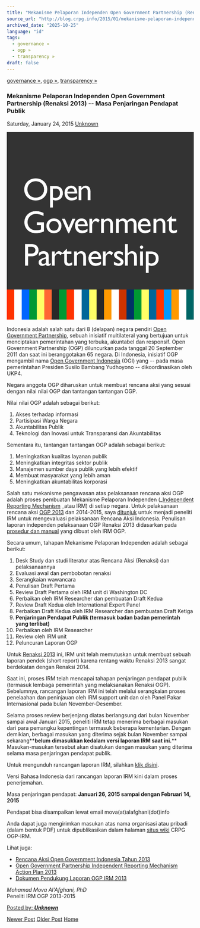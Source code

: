 ```yaml
---
title: "Mekanisme Pelaporan Independen Open Government Partnership (Renaksi 2013) -- Masa Penjaringan Pendapat Publik | Center for Regulation, Policy and Governance (CRPG)"
source_url: "http://blog.crpg.info/2015/01/mekanisme-pelaporan-independen-ogp.html"
archived_date: "2025-10-25"
language: "id"
tags:
  - governance »
  - ogp »
  - transparency »
draft: false
---
```


[governance »](http://blog.crpg.info/search/label/governance), [ogp »](http://blog.crpg.info/search/label/ogp), [transparency »](http://blog.crpg.info/search/label/transparency)

###  Mekanisme Pelaporan Independen Open Government Partnership (Renaksi 2013) -- Masa Penjaringan Pendapat Publik 

Saturday, January 24, 2015  [ Unknown ](https://www.blogger.com/profile/00655928445009738553 "author profile")

[![](/assets/images/asset_00058_OGP-logo-small.gif)](https://blogger.googleusercontent.com/img/b/R29vZ2xl/AVvXsEjABd-CqMshc4Zk0YXNBed1zwOO6GufPzzNgpb5560udkvNNLaYGePPBxrCg4r4Wxa4qgr8Ve0qf14LYVUfDJLDZy9c1QgmpB67VSrXiY4I1AdCyA0A9QVfY2iYXWn4G6oNdS3x71jmhJA/s1600/OGP-logo-small.gif)

  
  
  
Indonesia adalah salah satu dari 8 (delapan) negara pendiri [Open Government Partnership](http://www.opengovpartnership.org/about), sebuah inisiatif multilateral yang bertujuan untuk menciptakan pemerintahan yang terbuka, akuntabel dan responsif. Open Government Partnership (OGP) diluncurkan pada tanggal 20 September 2011 dan saat ini beranggotakan 65 negara. Di Indonesia, inisiatif OGP mengambil nama [Open Government Indonesia](http://opengovindonesia.org/) (OGI) yang -- pada masa pemerintahan Presiden Susilo Bambang Yudhoyono -- dikoordinasikan oleh UKP4. 

  


Negara anggota OGP diharuskan untuk membuat rencana aksi yang sesuai dengan nilai nilai OGP dan tantangan tantangan OGP.

  
Nilai nilai OGP adalah sebagai berikut:  


  1. Akses terhadap informasi
  2. Partisipasi Warga Negara
  3. Akuntabilitas Publik
  4. Teknologi dan Inovasi untuk Transparansi dan Akuntabilitas



Sementara itu, tantangan tantangan OGP adalah sebagai berikut:

  1. Meningkatkan kualitas layanan publik
  2. Meningkatkan integritas sektor publik
  3. Manajemen sumber daya publik yang lebih efektif
  4. Membuat masyarakat yang lebih aman
  5. Meningkatkan akuntabilitas korporasi



Salah satu mekanisme pengawasan atas pelaksanaan rencana aksi OGP adalah proses pembuatan Mekanisme Pelaporan Independen (_[Independent Reporting Mechanism](http://www.opengovpartnership.org/independent-reporting-mechanism) _atau IRM) di setiap negara. Untuk pelaksanaan rencana aksi [OGP 2013](http://crpg.info/mwiki/images/a/aa/Renaksi-OGI-2013.pdf) dan 2014-2015, saya [ditunjuk](http://crpg.info/mwiki/images/c/c1/Indonesia_Findie_Fithya.pdf) untuk menjadi peneliti IRM untuk mengevaluasi pelaksanaan Rencana Aksi Indonesia. Penulisan laporan independen pelaksanaan OGP Renaksi 2013 didasarkan pada [prosedur dan manual](http://crpg.info/mwiki/images/6/63/IRM_Procedures_Manual_v_1.4.3.pdf) yang dibuat oleh IRM OGP.

  


Secara umum, tahapan Mekanisme Pelaporan Independen adalah sebagai berikut:

  1. Desk Study dan studi literatur atas Rencana Aksi (Renaksi) dan pelaksanaannya
  2. Evaluasi awal dan pembobotan renaksi 
  3. Serangkaian wawancara
  4. Penulisan Draft Pertama 
  5. Review Draft Pertama oleh IRM unit di Washington DC
  6. Perbaikan oleh IRM Researcher dan pembuatan Draft Kedua
  7. Review Draft Kedua oleh International Expert Panel
  8. Perbaikan Draft Kedua oleh IRM Researcher dan pembuatan Draft Ketiga
  9. **Penjaringan Pendapat Publik (termasuk badan badan pemerintah yang terlibat)**
  10. Perbaikan oleh IRM Researcher
  11. Review oleh IRM unit
  12. Peluncuran Laporan OGP



Untuk [Renaksi 2013](http://crpg.info/mwiki/images/a/aa/Renaksi-OGI-2013.pdf) ini, IRM unit telah memutuskan untuk membuat sebuah laporan pendek (short report) karena rentang waktu Renaksi 2013 sangat berdekatan dengan Renaksi 2014.

  


Saat ini, proses IRM telah mencapai tahapan penjaringan pendapat publik (termasuk lembaga pemerintah yang melaksanakan Renaksi OGP). Sebelumnya, rancangan laporan IRM ini telah melalui serangkaian proses penelaahan dan peninjauan oleh IRM support unit dan oleh Panel Pakar Internasional pada bulan November-Desember. 

  


Selama proses review berjenjang diatas berlangsung dari bulan November sampai awal Januari 2015, peneliti IRM tetap menerima berbagai masukan dari para pemangku kepentingan termasuk beberapa kementerian. Dengan demikian, berbagai masukan yang diterima sejak bulan November sampai sekarang**__belum__ **dimasukkan kedalam versi laporan IRM saat ini.**** Masukan-masukan tersebut akan disatukan dengan masukan yang diterima selama masa penjaringan pendapat publik.

  


  


Untuk mengunduh rancangan laporan IRM, silahkan [klik disini](http://crpg.info/mwiki/images/7/73/Indonesia_Special_Report_Draft_for_Public_Release.pdf). 

Versi Bahasa Indonesia dari rancangan laporan IRM kini dalam proses penerjemahan.

Masa penjaringan pendapat: **Januari 26, 2015 sampai dengan Februari 14, 2015**

Pendapat bisa disampaikan lewat email mova(at)alafghani(dot)info 

  


Anda dapat juga mengirimkan masukan atas nama organisasi atau pribadi (dalam bentuk PDF) untuk dipublikasikan dalam halaman [situs wiki](http://crpg.info/mwiki/index.php?title=Open_Government_Partnership_Independent_Reporting_Mechanism_Action_Plan_2013) CRPG OGP-IRM.

  


Lihat juga:

  * [Rencana Aksi Open Government Indonesia Tahun 2013](http://crpg.info/mwiki/images/a/aa/Renaksi-OGI-2013.pdf)
  * [Open Government Partnership Independent Reporting Mechanism Action Plan 2013](http://crpg.info/mwiki/index.php?title=Open_Government_Partnership_Independent_Reporting_Mechanism_Action_Plan_2013)
  * [Dokumen Pendukung Laporan OGP IRM 2013](http://crpg.info/mwiki/index.php?title=Dokumen_Pendukung_Laporan_OGP_IRM_2013)



  


  
_Mohamad Mova Al'Afghani, PhD_  
Peneliti IRM OGP 2013-2015

[ Posted by: _**Unknown**_ ](https://www.blogger.com/profile/00655928445009738553 "author profile")

[ ](https://www.blogger.com/email-post/1800407982648215581/2586366889212800075 "Email Post") [ ](https://www.blogger.com/post-edit.g?blogID=1800407982648215581&postID=2586366889212800075&from=pencil "Edit Post")

[Newer Post](http://blog.crpg.info/2015/01/direktori-putusan-komisi-informasi-pusat.html "Newer Post") [Older Post](http://blog.crpg.info/2015/01/regional-autonomy-principles-restrict.html "Older Post") [Home](http://blog.crpg.info/)
